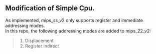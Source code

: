 Modification of Simple Cpu.
----
As implemented, mips_ss_v2 only supports register and immediate addressing modes.  
In this repo, the following addressing modes are added to mips_22_v2:  
> 1. Displacement
> 2. Register indirect
